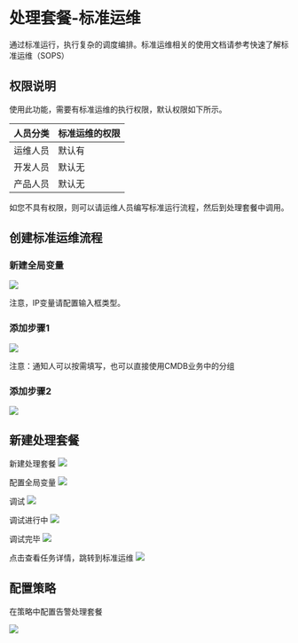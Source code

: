 # 处理套餐-标准运维


通过标准运行，执行复杂的调度编排。标准运维相关的使用文档请参考快速了解标准运维（SOPS）


## 权限说明

使用此功能，需要有标准运维的执行权限，默认权限如下所示。

人员分类|	标准运维的权限
---|---
运维人员 |	默认有
开发人员	|  默认无
产品人员	|  默认无

如您不具有权限，则可以请运维人员编写标准运行流程，然后到处理套餐中调用。

## 创建标准运维流程

### 新建全局变量
![](media/16616769845906.jpg)

注意，IP变量请配置输入框类型。

### 添加步骤1
![](media/16616769929082.jpg)

注意：通知人可以按需填写，也可以直接使用CMDB业务中的分组

### 添加步骤2


![](media/16616770123447.jpg)


## 新建处理套餐

新建处理套餐
![](media/16616770305101.jpg)


配置全局变量
![](media/16616770365222.jpg)


调试
![](media/16616770414167.jpg)


调试进行中
![](media/16616770468705.jpg)



调试完毕
![](media/16616770520221.jpg)



点击查看任务详情，跳转到标准运维
![](media/16616770577293.jpg)



## 配置策略

在策略中配置告警处理套餐

![](media/16616770725126.jpg)



